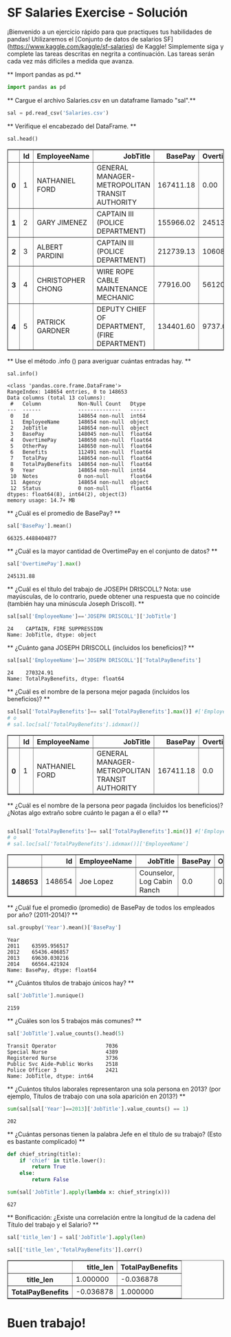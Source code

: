 # SF Salaries Exercise - Solución

¡Bienvenido a un ejercicio rápido para que practiques tus habilidades de pandas! Utilizaremos el [Conjunto de datos de salarios SF] (https://www.kaggle.com/kaggle/sf-salaries) de Kaggle! Simplemente siga y complete las tareas descritas en negrita a continuación. Las tareas serán cada vez más difíciles a medida que avanza.

** Import pandas as pd.**


```python
import pandas as pd
```

** Cargue el archivo Salaries.csv en un dataframe llamado "sal".**


```python
sal = pd.read_csv('Salaries.csv')
```

** Verifique el encabezado del DataFrame. **


```python
sal.head()
```




<div>
<style scoped>
    .dataframe tbody tr th:only-of-type {
        vertical-align: middle;
    }

    .dataframe tbody tr th {
        vertical-align: top;
    }

    .dataframe thead th {
        text-align: right;
    }
</style>
<table border="1" class="dataframe">
  <thead>
    <tr style="text-align: right;">
      <th></th>
      <th>Id</th>
      <th>EmployeeName</th>
      <th>JobTitle</th>
      <th>BasePay</th>
      <th>OvertimePay</th>
      <th>OtherPay</th>
      <th>Benefits</th>
      <th>TotalPay</th>
      <th>TotalPayBenefits</th>
      <th>Year</th>
      <th>Notes</th>
      <th>Agency</th>
      <th>Status</th>
    </tr>
  </thead>
  <tbody>
    <tr>
      <th>0</th>
      <td>1</td>
      <td>NATHANIEL FORD</td>
      <td>GENERAL MANAGER-METROPOLITAN TRANSIT AUTHORITY</td>
      <td>167411.18</td>
      <td>0.00</td>
      <td>400184.25</td>
      <td>NaN</td>
      <td>567595.43</td>
      <td>567595.43</td>
      <td>2011</td>
      <td>NaN</td>
      <td>San Francisco</td>
      <td>NaN</td>
    </tr>
    <tr>
      <th>1</th>
      <td>2</td>
      <td>GARY JIMENEZ</td>
      <td>CAPTAIN III (POLICE DEPARTMENT)</td>
      <td>155966.02</td>
      <td>245131.88</td>
      <td>137811.38</td>
      <td>NaN</td>
      <td>538909.28</td>
      <td>538909.28</td>
      <td>2011</td>
      <td>NaN</td>
      <td>San Francisco</td>
      <td>NaN</td>
    </tr>
    <tr>
      <th>2</th>
      <td>3</td>
      <td>ALBERT PARDINI</td>
      <td>CAPTAIN III (POLICE DEPARTMENT)</td>
      <td>212739.13</td>
      <td>106088.18</td>
      <td>16452.60</td>
      <td>NaN</td>
      <td>335279.91</td>
      <td>335279.91</td>
      <td>2011</td>
      <td>NaN</td>
      <td>San Francisco</td>
      <td>NaN</td>
    </tr>
    <tr>
      <th>3</th>
      <td>4</td>
      <td>CHRISTOPHER CHONG</td>
      <td>WIRE ROPE CABLE MAINTENANCE MECHANIC</td>
      <td>77916.00</td>
      <td>56120.71</td>
      <td>198306.90</td>
      <td>NaN</td>
      <td>332343.61</td>
      <td>332343.61</td>
      <td>2011</td>
      <td>NaN</td>
      <td>San Francisco</td>
      <td>NaN</td>
    </tr>
    <tr>
      <th>4</th>
      <td>5</td>
      <td>PATRICK GARDNER</td>
      <td>DEPUTY CHIEF OF DEPARTMENT,(FIRE DEPARTMENT)</td>
      <td>134401.60</td>
      <td>9737.00</td>
      <td>182234.59</td>
      <td>NaN</td>
      <td>326373.19</td>
      <td>326373.19</td>
      <td>2011</td>
      <td>NaN</td>
      <td>San Francisco</td>
      <td>NaN</td>
    </tr>
  </tbody>
</table>
</div>



** Use el método .info () para averiguar cuántas entradas hay. **


```python
sal.info()
```

    <class 'pandas.core.frame.DataFrame'>
    RangeIndex: 148654 entries, 0 to 148653
    Data columns (total 13 columns):
     #   Column            Non-Null Count   Dtype  
    ---  ------            --------------   -----  
     0   Id                148654 non-null  int64  
     1   EmployeeName      148654 non-null  object 
     2   JobTitle          148654 non-null  object 
     3   BasePay           148045 non-null  float64
     4   OvertimePay       148650 non-null  float64
     5   OtherPay          148650 non-null  float64
     6   Benefits          112491 non-null  float64
     7   TotalPay          148654 non-null  float64
     8   TotalPayBenefits  148654 non-null  float64
     9   Year              148654 non-null  int64  
     10  Notes             0 non-null       float64
     11  Agency            148654 non-null  object 
     12  Status            0 non-null       float64
    dtypes: float64(8), int64(2), object(3)
    memory usage: 14.7+ MB
    

** ¿Cuál es el promedio de BasePay? **


```python
sal['BasePay'].mean()
```




    66325.4488404877



** ¿Cuál es la mayor cantidad de OvertimePay en el conjunto de datos? **


```python
sal['OvertimePay'].max()
```




    245131.88



** ¿Cuál es el título del trabajo de JOSEPH DRISCOLL? Nota: use mayúsculas, de lo contrario, puede obtener una respuesta que no coincide (también hay una minúscula Joseph Driscoll). **


```python
sal[sal['EmployeeName']=='JOSEPH DRISCOLL']['JobTitle']
```




    24    CAPTAIN, FIRE SUPPRESSION
    Name: JobTitle, dtype: object



** ¿Cuánto gana JOSEPH DRISCOLL (incluidos los beneficios)? **


```python
sal[sal['EmployeeName']=='JOSEPH DRISCOLL']['TotalPayBenefits']
```




    24    270324.91
    Name: TotalPayBenefits, dtype: float64



** ¿Cuál es el nombre de la persona mejor pagada (incluidos los beneficios)? **


```python
sal[sal['TotalPayBenefits']== sal['TotalPayBenefits'].max()] #['EmployeeName']
# o
# sal.loc[sal['TotalPayBenefits'].idxmax()]
```




<div>
<style scoped>
    .dataframe tbody tr th:only-of-type {
        vertical-align: middle;
    }

    .dataframe tbody tr th {
        vertical-align: top;
    }

    .dataframe thead th {
        text-align: right;
    }
</style>
<table border="1" class="dataframe">
  <thead>
    <tr style="text-align: right;">
      <th></th>
      <th>Id</th>
      <th>EmployeeName</th>
      <th>JobTitle</th>
      <th>BasePay</th>
      <th>OvertimePay</th>
      <th>OtherPay</th>
      <th>Benefits</th>
      <th>TotalPay</th>
      <th>TotalPayBenefits</th>
      <th>Year</th>
      <th>Notes</th>
      <th>Agency</th>
      <th>Status</th>
    </tr>
  </thead>
  <tbody>
    <tr>
      <th>0</th>
      <td>1</td>
      <td>NATHANIEL FORD</td>
      <td>GENERAL MANAGER-METROPOLITAN TRANSIT AUTHORITY</td>
      <td>167411.18</td>
      <td>0.0</td>
      <td>400184.25</td>
      <td>NaN</td>
      <td>567595.43</td>
      <td>567595.43</td>
      <td>2011</td>
      <td>NaN</td>
      <td>San Francisco</td>
      <td>NaN</td>
    </tr>
  </tbody>
</table>
</div>



** ¿Cuál es el nombre de la persona peor pagada (incluidos los beneficios)? ¿Notas algo extraño sobre cuánto le pagan a él o ella? **


```python

sal[sal['TotalPayBenefits']== sal['TotalPayBenefits'].min()] #['EmployeeName']
# o
# sal.loc[sal['TotalPayBenefits'].idxmax()]['EmployeeName']

```




<div>
<style scoped>
    .dataframe tbody tr th:only-of-type {
        vertical-align: middle;
    }

    .dataframe tbody tr th {
        vertical-align: top;
    }

    .dataframe thead th {
        text-align: right;
    }
</style>
<table border="1" class="dataframe">
  <thead>
    <tr style="text-align: right;">
      <th></th>
      <th>Id</th>
      <th>EmployeeName</th>
      <th>JobTitle</th>
      <th>BasePay</th>
      <th>OvertimePay</th>
      <th>OtherPay</th>
      <th>Benefits</th>
      <th>TotalPay</th>
      <th>TotalPayBenefits</th>
      <th>Year</th>
      <th>Notes</th>
      <th>Agency</th>
      <th>Status</th>
    </tr>
  </thead>
  <tbody>
    <tr>
      <th>148653</th>
      <td>148654</td>
      <td>Joe Lopez</td>
      <td>Counselor, Log Cabin Ranch</td>
      <td>0.0</td>
      <td>0.0</td>
      <td>-618.13</td>
      <td>0.0</td>
      <td>-618.13</td>
      <td>-618.13</td>
      <td>2014</td>
      <td>NaN</td>
      <td>San Francisco</td>
      <td>NaN</td>
    </tr>
  </tbody>
</table>
</div>



** ¿Cuál fue el promedio (promedio) de BasePay de todos los empleados por año? (2011-2014)? **


```python
sal.groupby('Year').mean()['BasePay']
```




    Year
    2011    63595.956517
    2012    65436.406857
    2013    69630.030216
    2014    66564.421924
    Name: BasePay, dtype: float64



** ¿Cuántos títulos de trabajo únicos hay? **


```python
sal['JobTitle'].nunique()
```




    2159



** ¿Cuáles son los 5 trabajos más comunes? **


```python
sal['JobTitle'].value_counts().head(5)
```




    Transit Operator                7036
    Special Nurse                   4389
    Registered Nurse                3736
    Public Svc Aide-Public Works    2518
    Police Officer 3                2421
    Name: JobTitle, dtype: int64



** ¿Cuántos títulos laborales representaron una sola persona en 2013? (por ejemplo, Títulos de trabajo con una sola aparición en 2013?) **


```python
sum(sal[sal['Year']==2013]['JobTitle'].value_counts() == 1)
```




    202



** ¿Cuántas personas tienen la palabra Jefe en el título de su trabajo? (Esto es bastante complicado) **


```python
def chief_string(title):
    if 'chief' in title.lower():
        return True
    else:
        return False
```


```python
sum(sal['JobTitle'].apply(lambda x: chief_string(x)))
```




    627



** Bonificación: ¿Existe una correlación entre la longitud de la cadena del Título del trabajo y el Salario? **


```python
sal['title_len'] = sal['JobTitle'].apply(len)
```


```python
sal[['title_len','TotalPayBenefits']].corr()
```




<div>
<style scoped>
    .dataframe tbody tr th:only-of-type {
        vertical-align: middle;
    }

    .dataframe tbody tr th {
        vertical-align: top;
    }

    .dataframe thead th {
        text-align: right;
    }
</style>
<table border="1" class="dataframe">
  <thead>
    <tr style="text-align: right;">
      <th></th>
      <th>title_len</th>
      <th>TotalPayBenefits</th>
    </tr>
  </thead>
  <tbody>
    <tr>
      <th>title_len</th>
      <td>1.000000</td>
      <td>-0.036878</td>
    </tr>
    <tr>
      <th>TotalPayBenefits</th>
      <td>-0.036878</td>
      <td>1.000000</td>
    </tr>
  </tbody>
</table>
</div>



# Buen trabajo!
